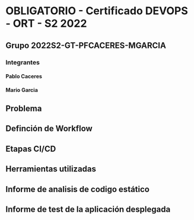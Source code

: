 # OBLIGATORIO - Certificado DEVOPS - ORT - S2 2022

## Grupo 2022S2-GT-PFCACERES-MGARCIA
### Integrantes
####  Pablo Caceres
####  Mario Garcia



## Problema

## Definción de Workflow 

## Etapas CI/CD

## Herramientas utilizadas

## Informe de analisis de codigo estático

## Informe de test de la aplicación desplegada
